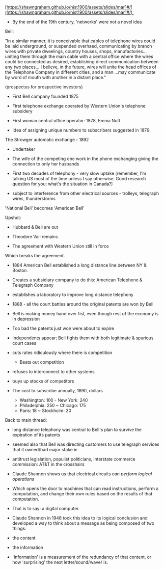 [https://shawngraham.github.io/hist1900/assets/slides/mar1#/](https://shawngraham.github.io/hist1900/assets/slides/mar1#/) 

-   By the end of the 19th century, 'networks' were not a novel idea
    
Bell: 

"In a similar manner, it is conceivable that cables of telephone wires could be laid underground, or suspended overhaed, communicating by branch wires with private dweelings, country houses, shops, manufactories... uniting them through the main cable with a central office where the wires could be connected as desired, establishing direct communication between any two places... I believe, in the future, wires will unite the head offices of the Telephone Company in different cities, and a man ...may communicate by word of mouth with another in a distant place."

(prospectus for prospective investors)

-   First Bell company founded 1875
    
-   First telephone exchange operated by Western Union's telephone subsidery
    
-   First woman central office operator: 1878, Emma Nutt
    
-   Idea of assigning unique numbers to subscribers suggested in 1879

The Strowger automatic exchange - 1892

-   Undertaker 
    
-   The wife of the competing one work in the phone exchanging giving the connection to only her husbands 
    
-   First two decades of telephony - very slow uptake (remember, I'm talking US most of the time unless I say otherwise. Good research question for you: what's the situation in Canada?)
    
-   subject to interference from other electrical sources - trolleys, telegraph wires, thunderstorms

'National Bell' becomes 'American Bell'

Upshot:
-   Hubbard & Bell are out
    
-   Theodore Vail remains
    
-   The agreement with Western Union still in force

Which breaks the agreement.
-   1884 American Bell established a long distance line between NY & Boston.
    
-   Creates a subsidiary company to do this: American Telephone & Telegraph Company
    
-   establishes a laboratory to improve long distance telephony
    
-   1888 - all the court battles around the original patents are won by Bell
    
-   Bell is making money hand over fist, even though rest of the economy is in depression
    
-   Too bad the patents just won were about to expire
    
-   Independents appear; Bell fights them with both legitimate & spurious court cases
    
-   cuts rates ridiculously where there is competition
	-   Beats out competition 

-   refuses to interconnect to other systems
    
-   buys up stocks of competitors
    
-   The cost to subscribe annually, 1890, dollars 
	-   Washington: 100 - New York: 240
	-   Philadelphia: 250 ~ Chicago: 175
	-   Paris: 18 ~ Stockholm: 20

Back to main thread:

-   long distance telephony was central to Bell's plan to survive the expiration of its patents
    
-   seemed also that Bell was directing customers to use telegraph services that it owned/had major stake in
    
-   antitrust legislation, populist politicians, interstate commerce commission: AT&T in the crosshairs
    

-   Claude Shannon shows us that electrical circuits *can perform logical operations*
    
-   Which opens the door to machines that can read instructions, perform a computation, and change their own rules based on the results of that computation.
    
-   That is to say: a digital computer.
    
-   Claude Shannon in 1948 took this idea to its logical conclusion and developed a way to think about a message as being composed of two things: 
    
-   the content
    
-   the information
    
-   'Information' is a measurement of the redundancy of that content, or how 'surprising' the next letter/sound/wave/ is.
